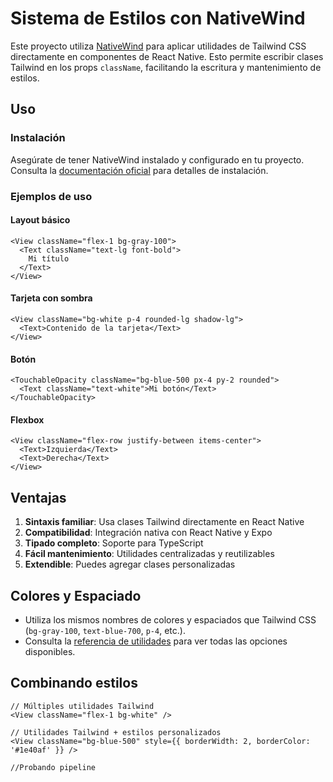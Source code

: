 # Sistema de Estilos con NativeWind

Este proyecto utiliza [NativeWind](https://www.nativewind.dev/) para aplicar utilidades de Tailwind CSS directamente en componentes de React Native. Esto permite escribir clases Tailwind en los props `className`, facilitando la escritura y mantenimiento de estilos.

## Uso

### Instalación

Asegúrate de tener NativeWind instalado y configurado en tu proyecto. Consulta la [documentación oficial](https://www.nativewind.dev/quick-starts/expo) para detalles de instalación.

### Ejemplos de uso

#### Layout básico
```tsx
<View className="flex-1 bg-gray-100">
  <Text className="text-lg font-bold">
    Mi título
  </Text>
</View>
```

#### Tarjeta con sombra
```tsx
<View className="bg-white p-4 rounded-lg shadow-lg">
  <Text>Contenido de la tarjeta</Text>
</View>
```

#### Botón
```tsx
<TouchableOpacity className="bg-blue-500 px-4 py-2 rounded">
  <Text className="text-white">Mi botón</Text>
</TouchableOpacity>
```

#### Flexbox
```tsx
<View className="flex-row justify-between items-center">
  <Text>Izquierda</Text>
  <Text>Derecha</Text>
</View>
```

## Ventajas

1. **Sintaxis familiar**: Usa clases Tailwind directamente en React Native
2. **Compatibilidad**: Integración nativa con React Native y Expo
3. **Tipado completo**: Soporte para TypeScript
4. **Fácil mantenimiento**: Utilidades centralizadas y reutilizables
5. **Extendible**: Puedes agregar clases personalizadas

## Colores y Espaciado

- Utiliza los mismos nombres de colores y espaciados que Tailwind CSS (`bg-gray-100`, `text-blue-700`, `p-4`, etc.).
- Consulta la [referencia de utilidades](https://www.nativewind.dev/docs/utilities) para ver todas las opciones disponibles.

## Combinando estilos

```tsx
// Múltiples utilidades Tailwind
<View className="flex-1 bg-white" />

// Utilidades Tailwind + estilos personalizados
<View className="bg-blue-500" style={{ borderWidth: 2, borderColor: '#1e40af' }} />

//Probando pipeline
```
